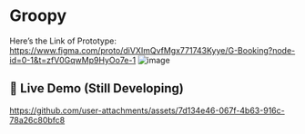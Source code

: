 # Groopy
Here’s the Link of Prototype: https://www.figma.com/proto/diVXImQvfMgx771743Kyye/G-Booking?node-id=0-1&t=zfV0GqwMp9HyOo7e-1 
![image](https://github.com/user-attachments/assets/c73f36cd-ca1e-41e9-be60-170fac8de4b2)

## 🔗 Live Demo (Still Developing)
https://github.com/user-attachments/assets/7d134e46-067f-4b63-916c-78a26c80bfc8


